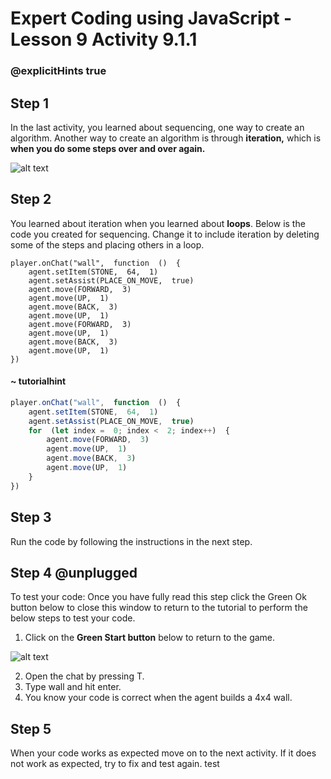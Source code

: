 # Expert Coding using JavaScript - Lesson 9 Activity 9.1.1
### @explicitHints true

## Step 1

In the last activity, you learned about sequencing, one way to create an algorithm.  Another way to create an algorithm is through **iteration,** which is **when you do some steps over and over again.** 


![alt text](https://expertjs.codingcredentials.com/Lesson9/9.1/9.2.JPG?raw=true  "Iteration")


## Step 2

You learned about iteration when you learned about **loops**.  Below is the code you created for sequencing.  Change it to include iteration by deleting some of the steps and placing others in a loop. 

```template
player.onChat("wall",  function  ()  {
	agent.setItem(STONE,  64,  1)
	agent.setAssist(PLACE_ON_MOVE,  true)	
	agent.move(FORWARD,  3)
	agent.move(UP,  1)
	agent.move(BACK,  3)
	agent.move(UP,  1)
	agent.move(FORWARD,  3)
	agent.move(UP,  1)
	agent.move(BACK,  3)
	agent.move(UP,  1)
})

```

#### ~ tutorialhint

```javascript 
player.onChat("wall",  function  ()  {
	agent.setItem(STONE,  64,  1)
	agent.setAssist(PLACE_ON_MOVE,  true)
	for  (let index =  0; index <  2; index++)  {
		agent.move(FORWARD,  3)
		agent.move(UP,  1)
		agent.move(BACK,  3)
		agent.move(UP,  1)
	}
})

```


## Step 3

Run the code by following the instructions in the next step.


## Step 4 @unplugged
To test your code:
Once you have fully read this step click the Green Ok button below to close this window to return to the tutorial to perform the below steps to test your code.

1. Click on the **Green Start button** below to return to the game.

  

![alt text](https://expertjs.codingcredentials.com/Lesson1/1.1/1.JPG?raw=true  "Start")

2. Open the chat by pressing T. 
3. Type wall and hit enter. 
4. You know your code is correct when the agent builds a 4x4 wall. 

## Step 5

When your code works as expected move on to the next activity.
If it does not work as expected, try to fix and test again.
test